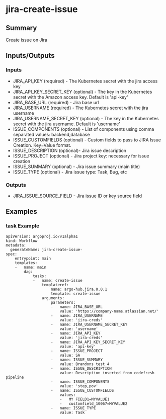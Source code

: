 # jira-create-issue

## Summary
Create issue on Jira

## Inputs/Outputs

### Inputs
* JIRA_API_KEY (required) - The Kubernetes secret with the jira access key
* JIRA_API_KEY_SECRET_KEY (optional) - The key in the Kubernetes secret with the Amazon access key. Default is 'api-key'
* JIRA_BASE_URL (required) - Jira base url
* JIRA_USERNAME (required) - The Kubernetes secret with the jira username
* JIRA_USERNAME_SECRET_KEY (optional) - The key in the Kubernetes secret with the jira username. Default is 'username'
* ISSUE_COMPONENTS (optional) - List of components using comma separated values: backend,database
* ISSUE_CUSTOMFIELDS (optional) - Custom fields to pass to JIRA Issue Creation. Key=Value format.
* ISSUE_DESCRIPTION (optional)- Jira issue description
* ISSUE_PROJECT (optional) - Jira project key: necessary for issue creation
* ISSUE_SUMMARY (optional) - Jira issue summary (main title)
* ISSUE_TYPE (optional) - Jira issue type: Task, Bug, etc

### Outputs
* JIRA_ISSUE_SOURCE_FIELD - Jira issue ID or key source field

## Examples

### task Example
```
apiVersion: argoproj.io/v1alpha1
kind: Workflow
metadata:
  generateName: jira-create-issue-
spec:
    entrypoint: main
    templates:
    -   name: main
        dag:
            tasks:
            -   name: create-issue
                templateref:
                    name: argo-hub.jira.0.0.1
                    template: create-issue
                arguments:
                    parameters:
                    -   name: JIRA_BASE_URL
                        value: 'https://company-name.atlassian.net/'
                    -   name: JIRA_USERNAME
                        value: 'jira-creds'
                    -   name: JIRA_USERNAME_SECRET_KEY
                        value: 'username'
                    -   name: JIRA_API_KEY
                        value: 'jira-creds'
                    -   name: JIRA_API_KEY_SECRET_KEY
                        value: 'api-key'
                    -   name: ISSUE_PROJECT
                        value: SA
                    -   name: ISSUE_SUMMARY
                        value: Brandons test 4
                    -   name: ISSUE_DESCRIPTION
                        value: Description inserted from codefresh pipeline
                    -   name: ISSUE_COMPONENTS
                        value: 'step,pov'
                    -   name: ISSUE_CUSTOMFIELDS
                        values:
                        -   MY FIELD1=MYVALUE1
                        -   customfield_10067=MYVALUE2
                    -   name: ISSUE_TYPE
                        value: Task
```
